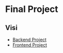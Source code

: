# Final Project
## Visi
* [Backend Project](https://github.com/sergiu1301/VisiBackend)
* [Frontend Project](https://github.com/sergiu1301/VisiFrontend)
